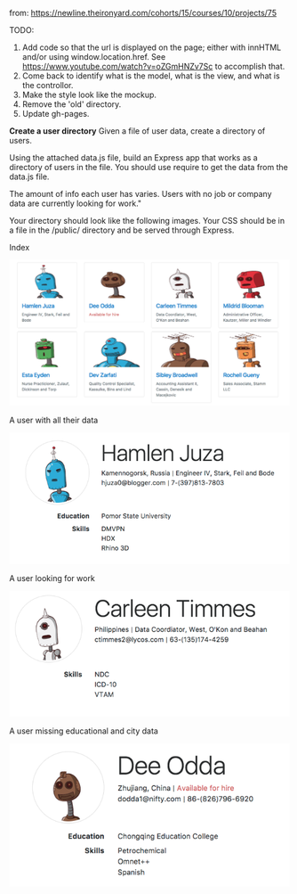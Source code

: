 from: https://newline.theironyard.com/cohorts/15/courses/10/projects/75

TODO:
1. Add code so that the url is displayed on the page; either with innHTML and/or using window.location.href. See https://www.youtube.com/watch?v=oZGmHNZv7Sc to accomplish that.
2. Come back to identify what is the model, what is the view, and what is the controllor.
3. Make the style look like the mockup.
4. Remove the 'old' directory.
5. Update gh-pages.

**Create a user directory**
Given a file of user data, create a directory of users.

Using the attached data.js file, build an Express app that works as a directory of users in the file. You should use require to get the data from the data.js file.

The amount of info each user has varies. Users with no job or company data are currently looking for work."

Your directory should look like the following images. Your CSS should be in a file in the /public/ directory and be served through Express.

Index

![](images/9fd60d22-index.png)

A user with all their data

![test](/images/b26bb569-user1.png)

A user looking for work

![](images/1f84485d-user2.png)

A user missing educational and city data

![](images/bd740831-user3.png)
